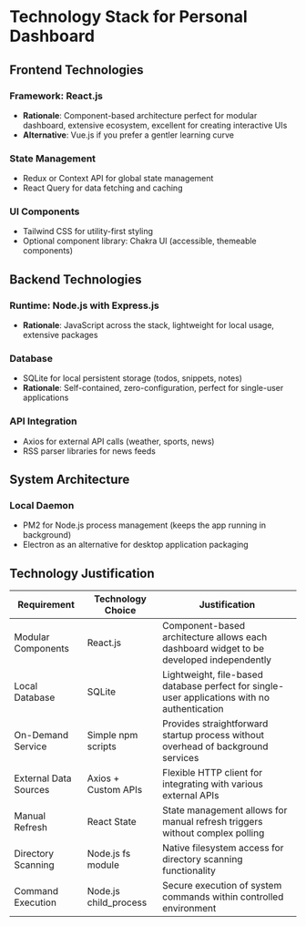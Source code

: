 # Technology Stack for Personal Dashboard

## Frontend Technologies

### Framework: React.js
- **Rationale**: Component-based architecture perfect for modular dashboard, extensive ecosystem, excellent for creating interactive UIs
- **Alternative**: Vue.js if you prefer a gentler learning curve

### State Management
- Redux or Context API for global state management
- React Query for data fetching and caching

### UI Components
- Tailwind CSS for utility-first styling
- Optional component library: Chakra UI (accessible, themeable components)

## Backend Technologies

### Runtime: Node.js with Express.js
- **Rationale**: JavaScript across the stack, lightweight for local usage, extensive packages

### Database
- SQLite for local persistent storage (todos, snippets, notes)
- **Rationale**: Self-contained, zero-configuration, perfect for single-user applications

### API Integration
- Axios for external API calls (weather, sports, news)
- RSS parser libraries for news feeds

## System Architecture

### Local Daemon
- PM2 for Node.js process management (keeps the app running in background)
- Electron as an alternative for desktop application packaging

## Technology Justification

| Requirement | Technology Choice | Justification |
|-------------|-------------------|---------------|
| Modular Components | React.js | Component-based architecture allows each dashboard widget to be developed independently |
| Local Database | SQLite | Lightweight, file-based database perfect for single-user applications with no authentication |
| On-Demand Service | Simple npm scripts | Provides straightforward startup process without overhead of background services |
| External Data Sources | Axios + Custom APIs | Flexible HTTP client for integrating with various external APIs |
| Manual Refresh | React State | State management allows for manual refresh triggers without complex polling |
| Directory Scanning | Node.js fs module | Native filesystem access for directory scanning functionality |
| Command Execution | Node.js child_process | Secure execution of system commands within controlled environment |